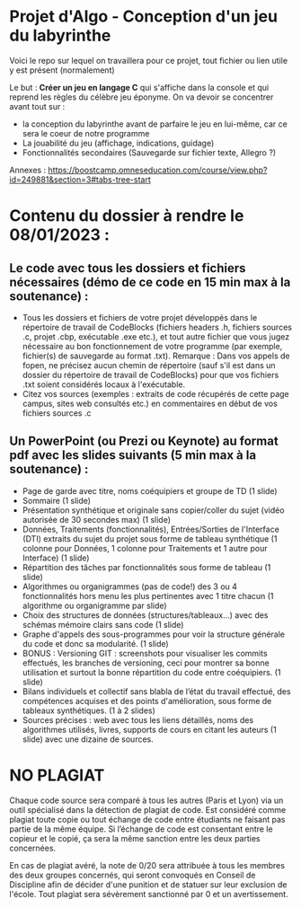 # Projet d'Algo - Conception d'un jeu du labyrinthe

Voici le repo sur lequel on travaillera pour ce projet, tout fichier ou lien utile y est présent (normalement)

Le but : **Créer un jeu en langage C** qui s'affiche dans la console et qui reprend les règles du célèbre jeu éponyme.
On va devoir se concentrer avant tout sur  :

- la conception du labyrinthe avant de parfaire le jeu en lui-même, car ce sera le coeur de notre programme
- La jouabilité du jeu (affichage, indications, guidage)
- Fonctionnalités secondaires (Sauvegarde sur fichier texte, Allegro ?)

Annexes : https://boostcamp.omneseducation.com/course/view.php?id=249881&section=3#tabs-tree-start

# Contenu du dossier à rendre le 08/01/2023 :

## Le code avec tous les dossiers et fichiers nécessaires (démo de ce code en 15 min max à la soutenance) :

- Tous les dossiers et fichiers de votre projet développés dans le répertoire de travail de CodeBlocks (fichiers headers .h, fichiers sources .c, projet .cbp, exécutable .exe etc.), et tout autre fichier que vous jugez nécessaire au bon fonctionnement de votre programme (par exemple, fichier(s) de sauvegarde au format .txt).
  Remarque : Dans vos appels de fopen, ne précisez aucun chemin de répertoire (sauf s'il est dans un dossier du répertoire de travail de CodeBlocks) pour que vos fichiers .txt soient considérés locaux à l'exécutable.
- Citez vos sources (exemples : extraits de code récupérés de cette page campus, sites web consultés etc.) en commentaires en début de vos fichiers sources .c

## Un PowerPoint (ou Prezi ou Keynote) au format pdf avec les slides suivants (5 min max à la soutenance) :

- Page de garde avec titre, noms coéquipiers et groupe de TD (1 slide)
- Sommaire (1 slide)
- Présentation synthétique et originale sans copier/coller du sujet (vidéo autorisée de 30 secondes max) (1 slide)
- Données, Traitements (fonctionnalités), Entrées/Sorties de l'Interface (DTI) extraits du sujet du projet sous forme de tableau synthétique (1 colonne pour Données, 1 colonne pour Traitements et 1 autre pour Interface) (1 slide)
- Répartition des tâches par fonctionnalités sous forme de tableau (1 slide)
- Algorithmes ou organigrammes (pas de code!) des 3 ou 4 fonctionnalités hors menu les plus pertinentes avec 1 titre chacun  (1 algorithme ou organigramme par slide)
- Choix des structures de données (structures/tableaux…) avec des schémas mémoire clairs sans code (1 slide)
- Graphe d'appels des sous-programmes pour voir la structure générale du code et donc sa modularité. (1 slide)
- BONUS : Versioning GIT : screenshots pour visualiser les commits effectués, les branches de versioning, ceci pour montrer sa bonne utilisation et surtout la bonne répartition du code entre coéquipiers. (1 slide)
- Bilans individuels et collectif sans blabla de l’état du travail effectué, des compétences acquises et des points d'amélioration, sous forme de tableaux synthétiques. (1 à 2 slides)
- Sources précises : web avec tous les liens détaillés, noms des algorithmes utilisés, livres, supports de cours en citant les auteurs (1 slide) avec une dizaine de sources.

# NO PLAGIAT

Chaque code source sera comparé à tous les autres (Paris et Lyon) via un outil spécialisé dans la détection de plagiat de code.  Est considéré comme plagiat toute copie ou tout échange de code entre étudiants ne faisant pas partie de la même équipe.  Si l’échange de code est consentant entre le copieur et le copié, ça sera la même sanction entre les deux parties concernées.

En cas de plagiat avéré, la note de 0/20 sera attribuée à tous les membres des deux groupes concernés, qui seront convoqués en Conseil de Discipline afin de décider d'une punition et de statuer sur leur exclusion de l'école. Tout plagiat sera sévèrement sanctionné par 0 et un avertissement.
